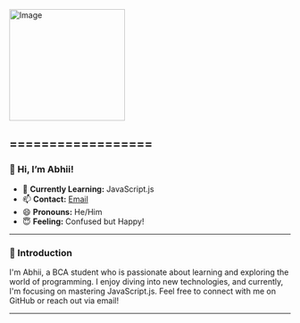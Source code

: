 <img src="https://github.com/abhii718/abhii718/assets/135432891/a0fbd8b6-f99a-4b0c-9076-09b9434aa489" alt="Image" width="207" height="200">

## ==================

### 👋 Hi, I’m Abhii!

- 🌱 **Currently Learning:** JavaScript.js
- 📫 **Contact:** [Email](mailto:abhinavsingh47639@gmail.com)
- 😄 **Pronouns:** He/Him
- 😇 **Feeling:** Confused but Happy!

---

### 🥰 Introduction

I'm Abhii, a BCA student who is passionate about learning and exploring the world of programming. I enjoy diving into new technologies, and currently, I'm focusing on mastering JavaScript.js. Feel free to connect with me on GitHub or reach out via email!

---

<!---
abhii718/abhii718 is a ✨ special ✨ repository because its `README.md` (this file) appears on your GitHub profile.
You can click the Preview link to take a look at your changes.
--->
